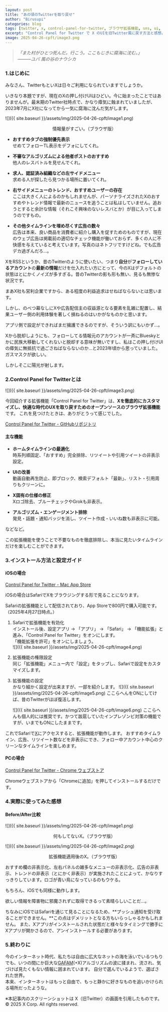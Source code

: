 ```yaml
---
layout: post
title: "あの頃のTwitterを取り戻せ"
author: "Birusupi"
categories: blog
tags: [twitter, x, control-panel-for-twitter, ブラウザ拡張機能, sns, ui, カスタマイズ, 広告ブロック]
excerpt: "Control Panel for Twitter で X のUIを旧Twitter風に戻す方法と感想。"
image: 2025-04-26-cpft/image3.png
---
```


>*「また村がひとつ死んだ。行こう。ここもじきに腐海に沈む。」*  
>*―――ユパ 風の谷のナウシカ*

### 1.はじめに
みなさん、TwitterもといXは日々ご利用になられていますでしょうか。

いきなり本題ですが、現在のXの押し付けUIはひどい。今に始まったことではありませんが。最末期のTwitter社時点で、かなり瘴気に蝕まれていましたが、2023年7月にX社になってから一気に腐海に沈んだ気がします。

![]({{ site.baseurl }}/assets/img/2025-04-26-cpft/image1.png)
<div style="text-align: center;">情報量がすごい。（ブラウザ版）</div>

- **おすすめタブの強制優先表示**  
  せめてフォローTL表示をデフォにしてくれ。

- **不審なアルゴリズムによる他者ポストのおすすめ**  
  他人のレスバトルを見せんでくれ。

- **求人、認証済み組織などの左サイドメニュー**  
  求める人が探したら見つかる場所に置いてくれ。

- **右サイドメニューのトレンド、おすすめユーザーの存在**  
  ここは大きく人によるのかもしれませんが、パーソナライズされたXのおすすめやトレンド情報で最新のニュースを追うことは私はしていません。追おうとすると余計な情報（それこそ興味のないレスバとか）が目に入ってしまうのですもの。

- **その他タイムラインを埋め尽くす広告の数々**  
  広告は本来、良い商品を消費者に紹介し購入を促すためのものですが、現在のウェブ広告は掲載前の適切なチェック機能が働いておらず、多くの人に不快感を与えていると考えています。写真のはネトフリですけどね。でも広告デカ過ぎんだろ…。

XをRSSというか、昔のTwitterのように使いたい、つまり**自分**が**フォローしているアカウント**の**最新の情報**だけを仕入れたい方にとって、今のXはデフォルトの状態はとにかくノイズが多すぎる。昔のTwitterの影も形も無い、見るも無惨な状況です。

まあX社も営利企業ですから、ある程度の利益追求はせねばならないとは思います。

しかし、のべつ幕なしにXや広告配信主の収益源となる要素を乱雑に配置し、結果ユーザー側の利用体験を著しく損ねるのはいかがなものかと思います。

アプリ側で設定ができればまだ擁護できるのですが、そういう訳にもいかず…。

Xから脱却しようにも、フォローしてる情報元のアカウントが一斉にBlueskyとかに民族大移動してくれないと脱却する意味が無いですし、私はこの押し付けUIの瘴気に無抵抗で過ごさねばならないのか…と2023年頃から思っていました。ガスマスクが欲しい。

しかしそこに陽光が射します。

### 2.Control Panel for Twitterとは

![]({{ site.baseurl }}/assets/img/2025-04-26-cpft/image3.png)

今回紹介する拡張機能「Control Panel for Twitter」は、**Xを徹底的にカスタマイズし、快適な時代のUXを取り戻すためのオープンソースのブラウザ拡張機能**です。
これを見つけたときは、ありがとうって感じでした。

[Control Panel for Twitter - GitHubリポジトリ](https://github.com/insin/control-panel-for-twitter)

#### 主な機能

- **ホームタイムラインの最適化**  
  時系列順固定、「おすすめ」完全排除、リツイートや引用ツイートの非表示設定。

- **UIの改善**  
  動画自動再生防止、即ブロック、検索デフォルト「最新」、リスト・引用周りもクリーンに。

- **X固有の仕様の修正**  
  Xロゴ除去、ブルーチェックやGrokも非表示。

- **アルゴリズム・エンゲージメント排除**  
  発見・話題・通知バッジを消し、ツイート作成・いいね数も非表示に可能。

などなど。

この拡張機能を使うことで不要なものを徹底排除し、本当に見たいタイムラインだけを楽しむことができます。

### 3.インストール方法と設定ガイド

#### iOSの場合

[Control Panel for Twitter - Mac App Store](https://apps.apple.com/jp/app/control-panel-for-twitter/id1668516167)  

iOSの場合はSafariでXをブラウジングする形で見ることになります。

Safariの拡張機能として配信されており、App Storeで800円で購入可能です。（2025年4月27日時点。）

1. Safariで拡張機能を有効化  
   インストール後、設定アプリ → 「アプリ」 → 「Safari」 → 「機能拡張」と進み、「Control Panel for Twitter」をオンにします。  
   「機能拡張を許可」をオンにしましょう。  
   ![]({{ site.baseurl }}/assets/img/2025-04-26-cpft/image4.png)

2. 拡張機能の権限設定  
   同じ「拡張機能」メニュー内で「設定」をタップし、Safariで設定をカスタマイズします。  

3. 拡張機能の設定  
  かなり細かく設定が出来ますが、一部を紹介します。
   ![]({{ site.baseurl }}/assets/img/2025-04-26-cpft/image5.png)
  ここらへんをONにしてけば、昔のTwitterがほぼ復活します。

   ![]({{ site.baseurl }}/assets/img/2025-04-26-cpft/image6.png)
  ここらへんも個人的には推奨です。かつて跋扈していたインプレゾンビ対策の機能ですが、いまでもONにしたままです。

これでSafariで[X](https://x.com/home)にアクセスすると、拡張機能が動作します。
おすすめタイムライン、広告、リツイート数などを非表示にでき、フォロー中アカウント中心のクリーンなタイムラインを楽しめます。

#### PCの場合

[Control Panel for Twitter - Chrome ウェブストア](https://chromewebstore.google.com/detail/kpmjjdhbcfebfjgdnpjagcndoelnidfj?utm_source=item-share-cb)  

Chromeウェブストアから「Chromeに追加」を押してインストールするだけです。

### 4.実際に使ってみた感想

#### Before/After比較
  
![]({{ site.baseurl }}/assets/img/2025-04-26-cpft/image1.png)
<div style="text-align: center;">何もしてないX。（ブラウザ版）</div>

![]({{ site.baseurl }}/assets/img/2025-04-26-cpft/image2.png)
<div style="text-align: center;">拡張機能適用後のX。（ブラウザ版）</div>

おすすめ欄の非表示化、左右パネルの雑多なメニューの非表示化、広告の非表示、トレンドの非表示（とにかく非表示）が実施されたことによって、かなりすっきりしています。ロゴが青い鳥になっているのもウケる。

もちろん、iOSでも同様に動作します。

欲しい情報を障害物に邪魔されずに取得できるって素晴らしいことだ…。

ちなみにiOSではSafariを通じて見ることになるため、**プッシュ通知を受け取ることができません。**この点はデメリットとなる方もいらっしゃるかもしれません。
また、Xアプリがインストールされた状態だと様々なタイミングで勝手にXアプリが開かさるので、アンインストールする必要があります。

### 5.終わりに

今のインターネット時代、私たちは自由に広大なネットの海を泳いでいるつもりでも、いつの間にか巨大な[GAFAM](https://ja.wikipedia.org/wiki/%E3%83%93%E3%83%83%E3%82%B0%E3%83%BB%E3%83%86%E3%83%83%E3%82%AF)(+X)アルゴリズムの波に揉まれ、流され、気づけば見たくもない情報に囲まれています。
自分で選んでいるようで、選ばされた世界。  
本来、インターネットはもっと自由で、もっと静かに好きなものを追いかけられる場所だったような。

※本記事内のスクリーンショットは X（旧Twitter）の画面を引用したものです。  
© 2025 X Corp. All rights reserved.
